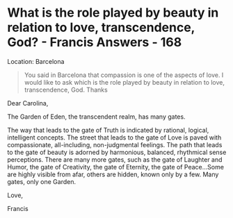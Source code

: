 # What is the role played by beauty in relation to love, transcendence, God? - Francis Answers - 168

Location: Barcelona

>You said in Barcelona that compassion is one of the aspects of love. I would like to ask which is the role played by beauty in relation to love, transcendence, God. Thanks

Dear Carolina,

The Garden of Eden, the transcendent realm, has many gates.

The way that leads to the gate of Truth is indicated by rational, logical, intelligent concepts. The street that leads to the gate of Love is paved with compassionate, all-including, non-judgmental feelings. The path that leads to the gate of beauty is adorned by harmonious, balanced, rhythmical sense perceptions. There are many more gates, such as the gate of Laughter and Humor, the gate of Creativity, the gate of Eternity, the gate of Peace…Some are highly visible from afar, others are hidden, known only by a few. Many gates, only one Garden.

Love,

Francis